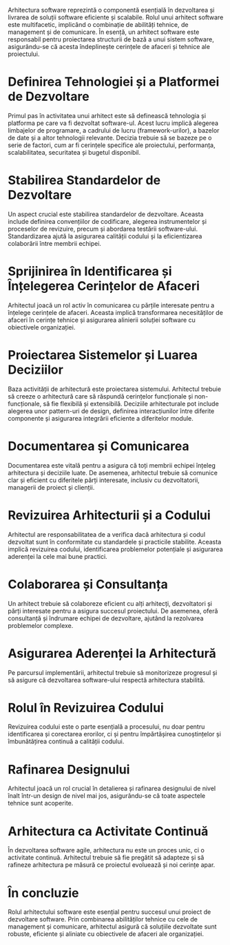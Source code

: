 Arhitectura software reprezintă o componentă esențială în dezvoltarea și livrarea de soluții software eficiente și scalabile.
Rolul unui arhitect software este multifacetic, implicând o combinație de abilități tehnice, de management și de comunicare.
În esență, un arhitect software este responsabil pentru proiectarea structurii de bază a unui sistem software, asigurându-se că acesta îndeplinește cerințele de afaceri și tehnice ale proiectului.

# Definirea Tehnologiei și a Platformei de Dezvoltare
Primul pas în activitatea unui arhitect este să definească tehnologia și platforma pe care va fi dezvoltat software-ul.
Acest lucru implică alegerea limbajelor de programare, a cadrului de lucru (framework-urilor), a bazelor de date și a altor tehnologii relevante.
Decizia trebuie să se bazeze pe o serie de factori, cum ar fi cerințele specifice ale proiectului, performanța, scalabilitatea, securitatea și bugetul disponibil.

# Stabilirea Standardelor de Dezvoltare
Un aspect crucial este stabilirea standardelor de dezvoltare.
Aceasta include definirea convențiilor de codificare, alegerea instrumentelor și proceselor de revizuire, precum și abordarea testării software-ului.
Standardizarea ajută la asigurarea calității codului și la eficientizarea colaborării între membrii echipei.

# Sprijinirea în Identificarea și Înțelegerea Cerințelor de Afaceri
Arhitectul joacă un rol activ în comunicarea cu părțile interesate pentru a înțelege cerințele de afaceri.
Aceasta implică transformarea necesităților de afaceri în cerințe tehnice și asigurarea alinierii soluției software cu obiectivele organizației.

# Proiectarea Sistemelor și Luarea Deciziilor
Baza activității de arhitectură este proiectarea sistemului.
Arhitectul trebuie să creeze o arhitectură care să răspundă cerințelor funcționale și non-funcționale, să fie flexibilă și extensibilă.
Deciziile arhitecturale pot include alegerea unor pattern-uri de design, definirea interacțiunilor între diferite componente și asigurarea integrării eficiente a diferitelor module.

# Documentarea și Comunicarea
Documentarea este vitală pentru a asigura că toți membrii echipei înțeleg arhitectura și deciziile luate.
De asemenea, arhitectul trebuie să comunice clar și eficient cu diferitele părți interesate, inclusiv cu dezvoltatorii, managerii de proiect și clienții.

# Revizuirea Arhitecturii și a Codului
Arhitectul are responsabilitatea de a verifica dacă arhitectura și codul dezvoltat sunt în conformitate cu standardele și practicile stabilite.
Aceasta implică revizuirea codului, identificarea problemelor potențiale și asigurarea aderenței la cele mai bune practici.

# Colaborarea și Consultanța
Un arhitect trebuie să colaboreze eficient cu alți arhitecți, dezvoltatori și părți interesate pentru a asigura succesul proiectului.
De asemenea, oferă consultanță și îndrumare echipei de dezvoltare, ajutând la rezolvarea problemelor complexe.

# Asigurarea Aderenței la Arhitectură
Pe parcursul implementării, arhitectul trebuie să monitorizeze progresul și să asigure că dezvoltarea software-ului respectă arhitectura stabilită.

# Rolul în Revizuirea Codului
Revizuirea codului este o parte esențială a procesului, nu doar pentru identificarea și corectarea erorilor, ci și pentru împărtășirea cunoștințelor și îmbunătățirea continuă a calității codului.

# Rafinarea Designului
Arhitectul joacă un rol crucial în detalierea și rafinarea designului de nivel înalt într-un design de nivel mai jos, asigurându-se că toate aspectele tehnice sunt acoperite.

# Arhitectura ca Activitate Continuă
În dezvoltarea software agile, arhitectura nu este un proces unic, ci o activitate continuă.
Arhitectul trebuie să fie pregătit să adapteze și să rafineze arhitectura pe măsură ce proiectul evoluează și noi cerințe apar.

# În concluzie
Rolul arhitectului software este esențial pentru succesul unui proiect de dezvoltare software.
Prin combinarea abilităților tehnice cu cele de management și comunicare, arhitectul asigură că soluțiile dezvoltate sunt robuste, eficiente și aliniate cu obiectivele de afaceri ale organizației.
